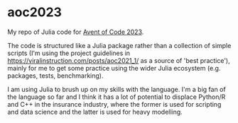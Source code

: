 # aoc2023

My repo of Julia code for [Avent of Code 2023](https://adventofcode.com/2023/).

The code is structured like a Julia package rather than a collection of simple scripts (I'm using the project guidelines in https://viralinstruction.com/posts/aoc2021_1/ as a source of 'best practice'), mainly for me to get some practice using the wider Julia ecosystem (e.g. packages, tests, benchmarking).

I am using Julia to brush up on my skills with the language. I'm a big fan of the language so far and I think it has a lot of potential to displace Python/R and C++ in the insurance industry, where the former is used for scripting and data science and the latter is used for heavy modelling.
